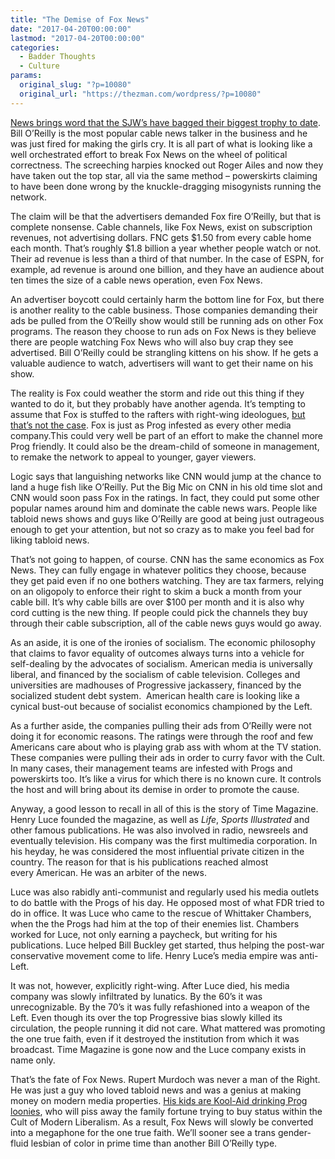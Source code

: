 ```yaml
---
title: "The Demise of Fox News"
date: "2017-04-20T00:00:00"
lastmod: "2017-04-20T00:00:00"
categories:
  - Badder Thoughts
  - Culture
params:
  original_slug: "?p=10080"
  original_url: "https://thezman.com/wordpress/?p=10080"
---
```


<a
href="https://www.washingtonpost.com/lifestyle/style/bill-oreilly-is-officially-out-at-fox-news/2017/04/19/74ebdc94-2476-11e7-a1b3-faff0034e2de_story.html?utm_term=.a06237e9b368"
target="_blank">News brings word that the SJW’s have bagged their
biggest trophy to date</a>. Bill O’Reilly is the most popular cable news
talker in the business and he was just fired for making the girls cry.
It is all part of what is looking like a well orchestrated effort to
break Fox News on the wheel of political correctness. The screeching
harpies knocked out Roger Ailes and now they have taken out the top
star, all via the same method – powerskirts claiming to have been done
wrong by the knuckle-dragging misogynists running the network.

The claim will be that the advertisers demanded Fox fire O’Reilly, but
that is complete nonsense. Cable channels, like Fox News, exist on
subscription revenues, not advertising dollars. FNC gets $1.50 from
every cable home each month. That’s roughly $1.8 billion a year whether
people watch or not. Their ad revenue is less than a third of that
number. In the case of ESPN, for example, ad revenue is around one
billion, and they have an audience about ten times the size of a cable
news operation, even Fox News.

An advertiser boycott could certainly harm the bottom line for Fox, but
there is another reality to the cable business. Those companies
demanding their ads be pulled from the O’Reilly show would still be
running ads on other Fox programs. The reason they choose to run ads on
Fox News is they believe there are people watching Fox News who will
also buy crap they see advertised. Bill O’Reilly could be strangling
kittens on his show. If he gets a valuable audience to watch,
advertisers will want to get their name on his show.

The reality is Fox could weather the storm and ride out this thing if
they wanted to do it, but they probably have another agenda. It’s
tempting to assume that Fox is stuffed to the rafters with right-wing
ideologues, <a href="https://www.youtube.com/watch?v=Lhyr6wcjgyA"
target="_blank">but that’s not the case</a>. Fox is just as Prog
infested as every other media company.This could very well be part of an
effort to make the channel more Prog friendly. It could also be the
dream-child of someone in management, to remake the network to appeal to
younger, gayer viewers.

Logic says that languishing networks like CNN would jump at the chance
to land a huge fish like O’Reilly. Put the Big Mic on CNN in his old
time slot and CNN would soon pass Fox in the ratings. In fact, they
could put some other popular names around him and dominate the cable
news wars. People like tabloid news shows and guys like O’Reilly are
good at being just outrageous enough to get your attention, but not so
crazy as to make you feel bad for liking tabloid news.

That’s not going to happen, of course. CNN has the same economics as Fox
News. They can fully engage in whatever politics they choose, because
they get paid even if no one bothers watching. They are tax farmers,
relying on an oligopoly to enforce their right to skim a buck a month
from your cable bill. It’s why cable bills are over $100 per month and
it is also why cord cutting is the new thing. If people could pick the
channels they buy through their cable subscription, all of the cable
news guys would go away.

As an aside, it is one of the ironies of socialism. The economic
philosophy that claims to favor equality of outcomes always turns into a
vehicle for self-dealing by the advocates of socialism. American media
is universally liberal, and financed by the socialism of cable
television. Colleges and universities are madhouses of Progressive
jackassery, financed by the socialized student debt system.  American
health care is looking like a cynical bust-out because of socialist
economics championed by the Left.

As a further aside, the companies pulling their ads from O’Reilly were
not doing it for economic reasons. The ratings were through the roof and
few Americans care about who is playing grab ass with whom at the TV
station. These companies were pulling their ads in order to curry favor
with the Cult. In many cases, their management teams are infested with
Progs and powerskirts too. It’s like a virus for which there is no known
cure. It controls the host and will bring about its demise in order to
promote the cause.

Anyway, a good lesson to recall in all of this is the story of Time
Magazine. Henry Luce founded the magazine, as well as *Life*, *Sports
Illustrated* and other famous publications. He was also involved in
radio, newsreels and eventually television. His company was the
first multimedia corporation. In his heyday, he was considered the most
influential private citizen in the country. The reason for that is his
publications reached almost every American. He was an arbiter of
the news.

Luce was also rabidly anti-communist and regularly used his media
outlets to do battle with the Progs of his day. He opposed most of what
FDR tried to do in office. It was Luce who came to the rescue of
Whittaker Chambers, when the the Progs had him at the top of their
enemies list. Chambers worked for Luce, not only earning a paycheck, but
writing for his publications. Luce helped Bill Buckley get started, thus
helping the post-war conservative movement come to life. Henry Luce’s
media empire was anti-Left.

It was not, however, explicitly right-wing. After Luce died, his media
company was slowly infiltrated by lunatics. By the 60’s it was
unrecognizable. By the 70’s it was fully refashioned into a weapon of
the Left. Even though its over the top Progressive bias slowly killed
its circulation, the people running it did not care. What mattered was
promoting the one true faith, even if it destroyed the institution from
which it was broadcast. Time Magazine is gone now and the Luce company
exists in name only.

That’s the fate of Fox News. Rupert Murdoch was never a man of the
Right. He was just a guy who loved tabloid news and was a genius at
making money on modern media properties. <a
href="http://www.hollywoodreporter.com/news/michael-wolff-how-bill-oreillys-scandal-exposes-a-murdoch-family-divide-993110"
target="_blank">His kids are Kool-Aid drinking Prog loonies</a>, who
will piss away the family fortune trying to buy status within the Cult
of Modern Liberalism. As a result, Fox News will slowly be converted
into a megaphone for the one true faith. We’ll sooner see a trans
gender-fluid lesbian of color in prime time than another Bill O’Reilly
type.
